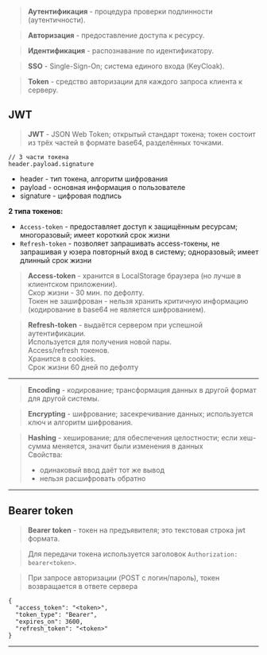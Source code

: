 > **Аутентификация** - процедура проверки подлинности (аутентичности).

> **Авторизация** - предоставление доступа к ресурсу.

> **Идентификация** - распознавание по идентификатору.

> **SSO** - Single-Sign-On; система единого входа (KeyCloak).

> **Token** - средство авторизации для каждого запроса клиента к серверу.

## JWT

> **JWT** - JSON Web Token; открытый стандарт токена; токен состоит из трёх частей в формате base64, разделённых точками.

```
// 3 части токена
header.payload.signature
```
- header - тип токена, алгоритм шифрования
- payload - основная информация о пользователе
- signature - цифровая подпись

**2 типа токенов:**
- `Access-token` - предоставляет доступ к защищённым ресурсам; многоразовый; имеет короткий срок жизни
- `Refresh-token` - позволяет запрашивать access-токены, не запрашивая у юзера повторный вход в систему; одноразовый;  имеет длинный срок жизни

> **Access-token** - хранится в LocalStorage браузера (но лучше в клиентском приложении).  
> Скор жизни - 30 мин. по дефолту.  
> Токен не зашифрован - нельзя хранить критичную информацию (кодирование в base64 не является шифрованием).

> **Refresh-token** - выдаётся сервером при успешной аутентификации.  
> Используется для получения новой пары.  
> Access/refresh токенов.  
> Хранится в cookies.  
> Срок жизни 60 дней по дефолту

___

> **Encoding** - кодирование; трансформация данных в другой формат для другой системы.

> **Encrypting** - шифрование; засекречивание данных; используется ключ и алгоритм шифрования.

> **Hashing** - хеширование; для обеспечения целостности; если хеш-сумма меняется, значит были изменения в данных  
> Свойства:  
> - одинаковый ввод даёт тот же вывод
> - нельзя расшифровать обратно

___

## Bearer token

> **Bearer token** - токен на предъявителя; это текстовая строка jwt формата.

> Для передачи токена используется заголовок `Authorization: bearer<token>`.

> При запросе авторизации (POST с логин/пароль), токен возвращается в ответе сервера  

```
{
  "access_token": "<token>",
  "token_type": "Bearer",
  "expires_on": 3600,
  "refresh_token": "<token>"
}
```

___

